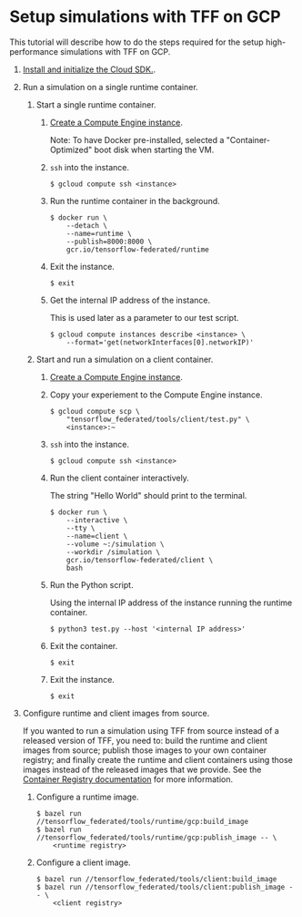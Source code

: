 # Setup simulations with TFF on GCP

This tutorial will describe how to do the steps required for the setup
high-performance simulations with TFF on GCP.

1.  [Install and initialize the Cloud SDK.](https://cloud.google.com/sdk/docs/quickstarts).

1.  Run a simulation on a single runtime container.

    1.  Start a single runtime container.

        1.  [Create a Compute Engine instance](https://cloud.google.com/endpoints/docs/grpc/get-started-compute-engine-docker#create_vm).

            Note: To have Docker pre-installed, selected a "Container-Optimized"
            boot disk when starting the VM.

        1.  `ssh` into the instance.

            ```shell
            $ gcloud compute ssh <instance>
            ```

        1.  Run the runtime container in the background.

            ```shell
            $ docker run \
                --detach \
                --name=runtime \
                --publish=8000:8000 \
                gcr.io/tensorflow-federated/runtime
            ```

        1.  Exit the instance.

            ```shell
            $ exit
            ```

        1.  Get the internal IP address of the instance.

            This is used later as a parameter to our test script.

            ```shell
            $ gcloud compute instances describe <instance> \
                --format='get(networkInterfaces[0].networkIP)'
            ```

    1.  Start and run a simulation on a client container.

        1.  [Create a Compute Engine instance](https://cloud.google.com/endpoints/docs/grpc/get-started-compute-engine-docker#create_vm).

        1.  Copy your experiement to the Compute Engine instance.

            ```shell
            $ gcloud compute scp \
                "tensorflow_federated/tools/client/test.py" \
                <instance>:~
            ```

        1.  `ssh` into the instance.

            ```shell
            $ gcloud compute ssh <instance>
            ```

        1.  Run the client container interactively.

            The string "Hello World" should print to the terminal.

            ```shell
            $ docker run \
                --interactive \
                --tty \
                --name=client \
                --volume ~:/simulation \
                --workdir /simulation \
                gcr.io/tensorflow-federated/client \
                bash
            ```

        1.  Run the Python script.

            Using the internal IP address of the instance running the runtime
            container.

            ```shell
            $ python3 test.py --host '<internal IP address>'
            ```

        1.  Exit the container.

            ```shell
            $ exit
            ```

        1.  Exit the instance.

            ```shell
            $ exit
            ```

1.  Configure runtime and client images from source.

    If you wanted to run a simulation using TFF from source instead of a
    released version of TFF, you need to: build the runtime and client images
    from source; publish those images to your own container registry; and
    finally create the runtime and client containers using those images instead
    of the released images that we provide. See the
    [Container Registry documentation](https://cloud.google.com/container-registry/docs/)
    for more information.

    1.  Configure a runtime image.

        ```shell
        $ bazel run //tensorflow_federated/tools/runtime/gcp:build_image
        $ bazel run //tensorflow_federated/tools/runtime/gcp:publish_image -- \
            <runtime registry>
        ```

    1.  Configure a client image.

        ```shell
        $ bazel run //tensorflow_federated/tools/client:build_image
        $ bazel run //tensorflow_federated/tools/client:publish_image -- \
            <client registry>
        ```
